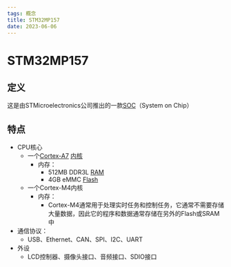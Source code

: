```yaml
---
tags: 概念
title: STM32MP157
date: 2023-06-06
---
```


# STM32MP157

## 定义

这是由STMicroelectronics公司推出的一款[SOC](SOC.md)（System on Chip）

## 特点

- CPU核心
	- 一个[Cortex-A7](Cortex-A7.md) [内核](ARM内核.md)
		- 内存：
			- 512MB DDR3L [RAM](RAM.md)
			- 4GB eMMC [Flash](Flash.md)
	- 一个Cortex-M4内核
		- 内存：
			- Cortex-M4通常用于处理实时任务和控制任务，它通常不需要存储大量数据，因此它的程序和数据通常存储在另外的Flash或SRAM中
- 通信协议：
	- USB、Ethernet、CAN、SPI、I2C、UART
- 外设
	- LCD控制器、摄像头接口、音频接口、SDIO接口